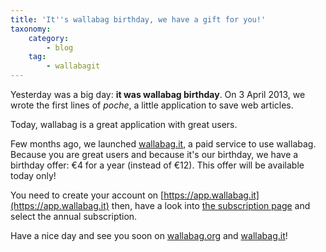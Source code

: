 ```yaml
---
title: 'It''s wallabag birthday, we have a gift for you!'
taxonomy:
    category:
        - blog
    tag:
        - wallabagit
---
```


Yesterday was a big day: **it was wallabag birthday**. On 3 April 2013, we wrote the first lines of _poche_, a little application to save web articles.

Today, wallabag is a great application with great users.

Few months ago, we launched [wallabag.it](https://wallabag.it), a paid service to use wallabag. Because you are great users and because it's our birthday, we have a birthday offer: €4 for a year (instead of €12). This offer will be available today only!

You need to create your account on [https://app.wallabag.it](https://app.wallabag.it) then, have a look into [the subscription page](https://app.wallabag.it/subscription/) and select the annual subscription.

Have a nice day and see you soon on [wallabag.org](https://wallabag.org) and [wallabag.it](https://wallabag.it)!